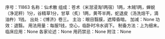 序号：11863
名称：仙术散
组成：苍术（米泔浸淘1两宿）1两，木贼1两，蝉蜕（净泥秤）1分，谷精草1分，甘草（炙）1两，黄芩半两，蛇退皮（汤洗焙干，滴油杵）1钱。
出处：《博济》卷三。
主治：眼目翳膜，遮障昏暗。
加减：None
功效：退翳。
用法用量：每服1钱，空心，临卧时冷水调下。
制备方法：上为细末。
临床应用：None
各家论述：None
用药禁忌：None
附注：None
